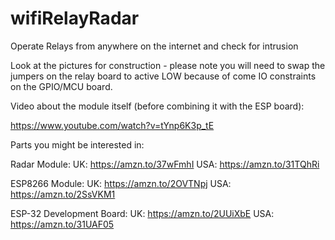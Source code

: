 # wifiRelayRadar
Operate Relays from anywhere on the internet and check for intrusion

Look at the pictures for construction - please note you will need to swap the jumpers on the relay board to active LOW because of come IO constraints on the GPIO/MCU board.

Video about the module itself (before combining it with the ESP board):

https://www.youtube.com/watch?v=tYnp6K3p_tE

Parts you might be interested in:

Radar Module:
UK: https://amzn.to/37wFmhI
USA: https://amzn.to/31TQhRi

ESP8266 Module:
UK: https://amzn.to/2OVTNpj
USA: https://amzn.to/2SsVKM1

ESP-32 Development Board:
UK: https://amzn.to/2UUiXbE
USA: https://amzn.to/31UAF05
